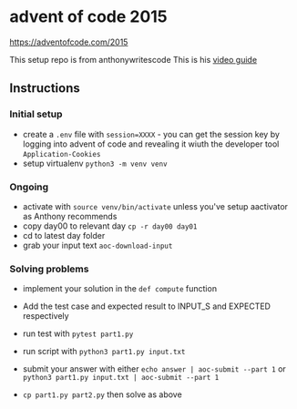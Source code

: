 # advent of code 2015

https://adventofcode.com/2015

This setup repo is from anthonywritescode
This is his [video guide](https://www.youtube.com/watch?v=CZZLCeRya74)

## Instructions

### Initial setup

- create a `.env` file with `session=XXXX` - you can get the session key by logging into advent of code and revealing it wiuth the developer tool `Application-Cookies`
- setup virtualenv `python3 -m venv venv`

### Ongoing

- activate with `source venv/bin/activate` unless you've setup aactivator as Anthony recommends
- copy day00 to relevant day `cp -r day00 day01`
- cd to latest day folder
- grab your input text `aoc-download-input`

### Solving problems

- implement your solution in the `def compute` function
- Add the test case and expected result to INPUT_S and EXPECTED respectively
- run test with `pytest part1.py`
- run script with `python3 part1.py input.txt`
- submit your answer with either `echo answer | aoc-submit --part 1` or `python3 part1.py input.txt | aoc-submit --part 1`

- `cp part1.py part2.py` then solve as above
